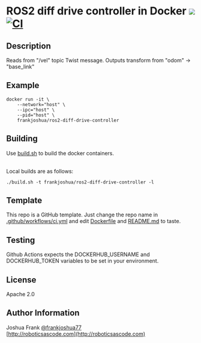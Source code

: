 # ROS2 diff drive controller in Docker [![](https://img.shields.io/docker/pulls/frankjoshua/ros2-diff-drive-controller)](https://hub.docker.com/r/frankjoshua/ros2-diff-drive-controller) [![CI](https://github.com/frankjoshua/docker-ros2-diff-drive-controller/workflows/CI/badge.svg)](https://github.com/frankjoshua/docker-ros2-diff-drive-controller/actions)

## Description

Reads from "/vel" topic Twist message.
Outputs transform from "odom" -> "base_link"

## Example

```
docker run -it \
    --network="host" \
    --ipc="host" \
    --pid="host" \
    frankjoshua/ros2-diff-drive-controller
```

## Building

Use [build.sh](build.sh) to build the docker containers.

<br>Local builds are as follows:

```
./build.sh -t frankjoshua/ros2-diff-drive-controller -l
```

## Template

This repo is a GitHub template. Just change the repo name in [.github/workflows/ci.yml](.github/workflows/ci.yml) and edit [Dockerfile](Dockerfile) and [README.md](README.md) to taste.

## Testing

Github Actions expects the DOCKERHUB_USERNAME and DOCKERHUB_TOKEN variables to be set in your environment.

## License

Apache 2.0

## Author Information

Joshua Frank [@frankjoshua77](https://www.twitter.com/@frankjoshua77)
<br>
[http://roboticsascode.com](http://roboticsascode.com)
